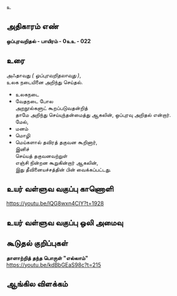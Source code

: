 உ


## அதிகாரம் எண்

**ஒப்புரவறிதல் - பாயிரம் - 0உஉ - 022**

## உரை

அஃதாவது _( ஒப்புரவறிதலாவது )_,  
உலக நடையினை அறிந்து செய்தல்.  

* உலகநடை  
* வேதநடை போல  
அறநூல்களுட் கூறப்படுவதன்றித்  
தாமே அறிந்து செய்யுந்தன்மைத்து ஆகலின், 
ஒப்புரவு அறிதல் என்றார்.  
மேல்,  
* மனம்  
* மொழி  
* மெய்களால் தவிரத் தகுவன கூறினார்,  
இனிச்  
செய்யத் தகுவனவற்றுள்  
எஞ்சி நின்றன கூறுகின்றார் ஆகலின்,  
இது தீவினையச்சத்தின் பின் வைக்கப்பட்டது.

## உயர் வள்ளுவ வகுப்பு காணொளி

https://youtu.be/lQG8wxn4CIY?t=1928

## உயர் வள்ளுவ வகுப்பு ஒலி அமைவு 


## கூடுதல் குறிப்புகள்

**தாளாற்றித் தந்த பொருள் "எல்லாம்"**  
https://youtu.be/kdBbGEaS98c?t=215

## ஆங்கில விளக்கம்

